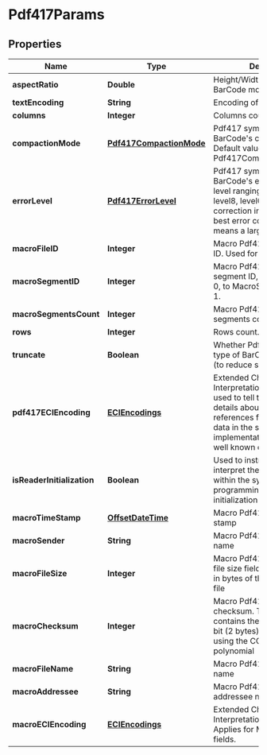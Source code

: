 
# Pdf417Params

## Properties
Name | Type | Description | Notes
------------ | ------------- | ------------- | -------------
**aspectRatio** | **Double** | Height/Width ratio of 2D BarCode module. |  [optional]
**textEncoding** | **String** | Encoding of codetext. |  [optional]
**columns** | **Integer** | Columns count. |  [optional]
**compactionMode** | [**Pdf417CompactionMode**](Pdf417CompactionMode.md) | Pdf417 symbology type of BarCode&#39;s compaction mode. Default value: Pdf417CompactionMode.Auto. |  [optional]
**errorLevel** | [**Pdf417ErrorLevel**](Pdf417ErrorLevel.md) | Pdf417 symbology type of BarCode&#39;s error correction level ranging from level0 to level8, level0 means no error correction info, level8 means best error correction which means a larger picture. |  [optional]
**macroFileID** | **Integer** | Macro Pdf417 barcode&#39;s file ID. Used for MacroPdf417. |  [optional]
**macroSegmentID** | **Integer** | Macro Pdf417 barcode&#39;s segment ID, which starts from 0, to MacroSegmentsCount - 1. |  [optional]
**macroSegmentsCount** | **Integer** | Macro Pdf417 barcode segments count. |  [optional]
**rows** | **Integer** | Rows count. |  [optional]
**truncate** | **Boolean** | Whether Pdf417 symbology type of BarCode is truncated (to reduce space). |  [optional]
**pdf417ECIEncoding** | [**ECIEncodings**](ECIEncodings.md) | Extended Channel Interpretation Identifiers. It is used to tell the barcode reader details about the used references for encoding the data in the symbol. Current implementation consists all well known charset encodings. |  [optional]
**isReaderInitialization** | **Boolean** | Used to instruct the reader to interpret the data contained within the symbol as programming for reader initialization |  [optional]
**macroTimeStamp** | [**OffsetDateTime**](OffsetDateTime.md) | Macro Pdf417 barcode time stamp |  [optional]
**macroSender** | **String** | Macro Pdf417 barcode sender name |  [optional]
**macroFileSize** | **Integer** | Macro Pdf417 file size. The file size field contains the size in bytes of the entire source file |  [optional]
**macroChecksum** | **Integer** | Macro Pdf417 barcode checksum. The checksum field contains the value of the 16-bit (2 bytes) CRC checksum using the CCITT-16 polynomial |  [optional]
**macroFileName** | **String** | Macro Pdf417 barcode file name |  [optional]
**macroAddressee** | **String** | Macro Pdf417 barcode addressee name |  [optional]
**macroECIEncoding** | [**ECIEncodings**](ECIEncodings.md) | Extended Channel Interpretation Identifiers. Applies for Macro PDF417 text fields. |  [optional]



